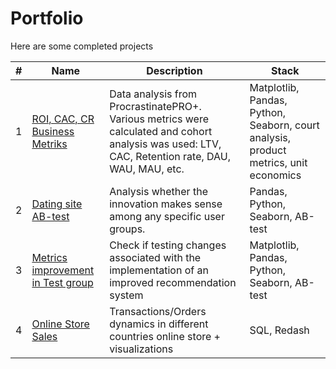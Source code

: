 # Portfolio
Here are some completed projects

|#|Name|Description|Stack|
|--|---------------------|-----------------|------------|
|1|[ROI, CAC, CR Business Metriks](https://github.com/runaevalina/Portfolio/blob/main/ROI%2C%20CAC%2C%20CR.ipynb)|Data analysis from ProcrastinatePRO+. Various metrics were calculated and cohort analysis was used: LTV, CAC, Retention rate, DAU, WAU, MAU, etc.|Matplotlib, Pandas, Python, Seaborn, court analysis, product metrics, unit economics|
|2|[Dating site AB-test](https://github.com/runaevalina/Portfolio/blob/main/Dating_site_AB-test.ipynb)|Analysis whether the innovation makes sense among any specific user groups.|Pandas, Python, Seaborn, AB-test|
|3|[Metrics improvement in Test group](https://github.com/runaevalina/Portfolio/blob/main/Final_project_AB.ipynb)|Check if testing changes associated with the implementation of an improved recommendation system|Matplotlib, Pandas, Python, Seaborn, AB-test|
|4|[Online Store Sales](https://github.com/runaevalina/Portfolio/blob/main/Online_store_sales(SQL).pdf)|Transactions/Orders dynamics in different countries online store + visualizations|SQL, Redash|

